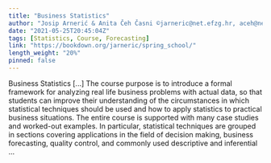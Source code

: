 ```yaml
---
title: "Business Statistics"
author: "Josip Arnerić & Anita Čeh Časni ©jarneric@net.efzg.hr, aceh@net.efzg.hr"
date: "2021-05-25T20:45:04Z"
tags: [Statistics, Course, Forecasting]
link: "https://bookdown.org/jarneric/spring_school/"
length_weight: "20%"
pinned: false
---
```


Business Statistics [...] The course purpose is to introduce a formal framework for analyzing real life business problems with actual data, so that students can improve their understanding of the circumstances in which statistical techniques should be used and how to apply statistics to practical business situations. The entire course is supported with many case studies and worked-out examples. In particular, statistical techniques are grouped in sections covering applications in the field of decision making, business forecasting, quality control, and commonly used descriptive and inferential  ...
